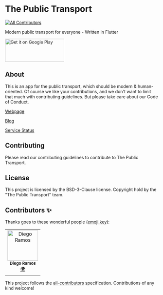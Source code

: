 # The Public Transport
[![All Contributors](https://img.shields.io/badge/all_contributors-1-orange.svg?style=flat-square)](#contributors)

Modern public transport for everyone - Written in Flutter

[<img alt='Get it on Google Play' src='https://play.google.com/intl/en_us/badges/images/generic/en_badge_web_generic.png' width="194" height="75"/>](https://play.google.com/store/apps/details?id=de.pdesire.thepublictransportapp&pcampaignid=MKT-Other-global-all-co-prtnr-py-PartBadge-Mar2515-1)

## About

This is an app for the public transport, which should be modern & human-oriented.
Of course we like your contributions, and we don't want to limit that much with contributing guidelines.
But please take care about our Code of Conduct.

[Webpage](https://thepublictransport.de)

[Blog](https://thepublictransport.de/blog)

[Service Status](https://thepublictransport.de/status)

## Contributing

Please read our contributing guidelines to contribute to The Public Transport.

## License

This project is licensed by the BSD-3-Clause license. Copyright hold by the "The Public Transport" team.

## Contributors ✨

Thanks goes to these wonderful people ([emoji key](https://allcontributors.org/docs/en/emoji-key)):

<!-- ALL-CONTRIBUTORS-LIST:START - Do not remove or modify this section -->
<!-- prettier-ignore -->
<table>
  <tr>
    <td align="center"><a href="https://github.com/diegoramosb"><img src="https://avatars0.githubusercontent.com/u/18556257?v=4" width="100px;" alt="Diego Ramos"/><br /><sub><b>Diego Ramos</b></sub></a><br /><a href="#translation-diegoramosb" title="Translation">🌍</a></td>
  </tr>
</table>

<!-- ALL-CONTRIBUTORS-LIST:END -->

This project follows the [all-contributors](https://github.com/all-contributors/all-contributors) specification. Contributions of any kind welcome!